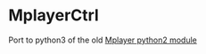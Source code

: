 # MplayerCtrl
Port to python3 of the old [Mplayer python2 module](https://pythonhosted.org/MplayerCtrl/tutorial.html)


